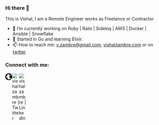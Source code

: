 ### Hi there 👋

<!--
**vishalzambre/vishalzambre** is a ✨ _special_ ✨ repository because its `README.md` (this file) appears on your GitHub profile.

Here are some ideas to get you started:

- 🔭 I’m currently working on ...
- 🌱 I’m currently learning ...
- 👯 I’m looking to collaborate on ...
- 🤔 I’m looking for help with ...
- 💬 Ask me about ...
- 📫 How to reach me: ...
- 😄 Pronouns: ...
- ⚡ Fun fact: ...
-->

This is Vishal, I am a Remote Engineer works as Freelance or Contractor

- 🔭 I’m currently working on Ruby | Rails | Sidekiq | AWS | Docker | Ansible | Snowflake
- 🌱 Started in Go and learning Elixir.
- 📫 How to reach me: [v.zambre@gmail.com](mailto:v.zambre@gmail.com), [vishalzambre.com](vishalzambre.com) or on [twitter](https://twitter.com/vzambre)

### Connect with me:

[<img align="left" alt="vishal.zambre.in" width="22px" src="https://raw.githubusercontent.com/iconic/open-iconic/master/svg/globe.svg" />][website]
[<img align="left" alt="vishalzambre | Twitter" width="22px" src="https://cdn.jsdelivr.net/npm/simple-icons@v3/icons/twitter.svg" />][twitter]
[<img align="left" alt="vishalzambre | LinkedIn" width="22px" src="https://cdn.jsdelivr.net/npm/simple-icons@v3/icons/linkedin.svg" />][linkedin]

<br />

[website]: https://vishalzambre.com/
[twitter]: https://twitter.com/vzambre
[linkedin]: https://www.linkedin.com/in/vishal.zambre
